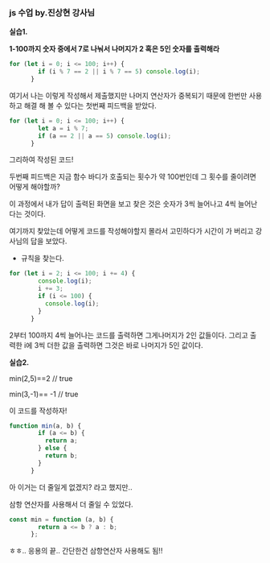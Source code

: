 ### js 수업 by.진상현 강사님
**실습1.**

**1-100까지 숫자 중에서 7로 나눠서 나머지가 2 혹은 5인 숫자를 출력해라**

```jsx
for (let i = 0; i <= 100; i++) {
        if (i % 7 == 2 || i % 7 == 5) console.log(i);
      }
```

여기서 나는 이렇게 작성해서 제출했지만 나머지 연산자가 중복되기 때문에 한번만 사용하고 해결 해 볼 수 있다는 첫번째 피드백을 받았다.

```jsx
for (let i = 0; i <= 100; i++) {
        let a = i % 7;
        if (a == 2 || a == 5) console.log(i);
      }
```

그리하여 작성된 코드!

두번째 피드백은 지금 함수 바디가 호출되는 횟수가 약 100번인데 그 횟수를 줄이려면 어떻게 해야할까?

이 과정에서 내가 답이 출력된 화면을 보고 찾은 것은 숫자가 3씩 늘어나고 4씩 늘어난다는 것이다.

여기까지 찾았는데 어떻게 코드를 작성해야할지 몰라서 고민하다가 시간이 가 버리고 강사님의 답을 보았다.

 - 규칙을 찾는다.

```jsx
for (let i = 2; i <= 100; i += 4) {
        console.log(i);
        i += 3;
        if (i <= 100) {
          console.log(i);
        }
      }
```

2부터 100까지 4씩 늘어나는 코드를 출력하면 그게나머지가 2인 값들이다. 그리고 출력한 i에 3씩 더한 값을 출력하면 그것은 바로 나머지가 5인 값이다.

**실습2.**

min(2,5)==2 // true

min(3,-1)== -1 // true

이 코드를 작성하자!

```jsx
function min(a, b) {
        if (a <= b) {
          return a;
        } else {
          return b;
        }
      }
```

아 이거는 더 줄일게 없겠지? 라고 했지만..

삼항 연산자를 사용해서 더 줄일 수 있었다.

```jsx
const min = function (a, b) {
        return a <= b ? a : b;
      };
```

ㅎㅎ.. 응용의 끝.. 간단한건 삼항연산자 사용해도 됨!!
